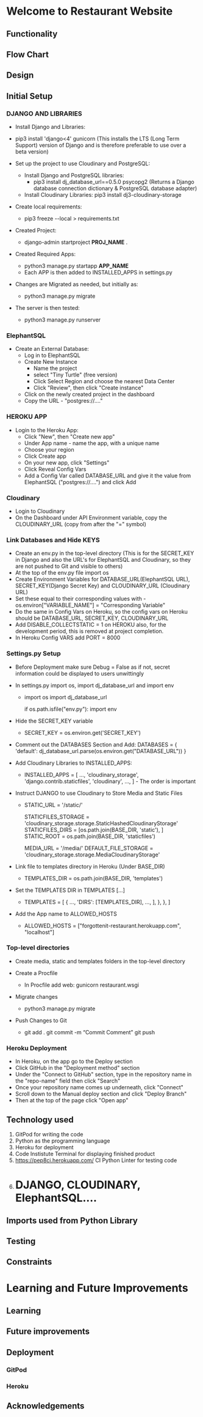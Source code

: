 
<h1>Welcome to Restaurant Website</h1>



## Functionality




## Flow Chart 



## Design

## Initial Setup
### DJANGO AND LIBRARIES
- Install Django and Libraries:
 - pip3 install 'django<4' gunicorn (This installs the LTS (Long Term Support) version of Django and is therefore preferable to use over a beta version)

- Set up the project to use Cloudinary and PostgreSQL:
    - Install Django and PostgreSQL libraries:
        - pip3 install dj_database_url==0.5.0 psycopg2 (Returns a Django database connection dictionary & 
          PostgreSQL database adapter)
    - Install Cloudinary Libraries:
        pip3 install dj3-cloudinary-storage

- Create local requirements:
    - pip3 freeze --local > requirements.txt

- Created Project:
    - django-admin startproject __PROJ_NAME__ . 

- Created Required Apps:
    - python3 manage.py startapp __APP_NAME__
    - Each APP is then added to INSTALLED_APPS in settings.py

- Changes are Migrated as needed, but initially as:
    - python3 manage.py migrate

- The server is then tested:
    - python3 manage.py runserver

### ElephantSQL
- Create an External Database:
    - Log in to ElephantSQL
    - Create New Instance
        - Name the project
        - select "Tiny Turtle" (free version)
        - Click Select Region and choose the nearest Data Center
        - Click "Review", then click "Create instance"
    - Click on the newly created project in the dashboard
    - Copy the URL - "postgres://...."

### HEROKU APP 
- Login to the Heroku App:
    - Click "New", then "Create new app"
    - Under App name - name the app, with a unique name
    - Choose your region
    - Click Create app
    - On your new app, click "Settings"
    - Click Reveal Config Vars
    - Add a Config Var called DATABASE_URL and give it the value from ElephantSQL ("postgres://....") and 
      click Add

### Cloudinary
- Login to Cloudinary
- On the Dashboard under API Environment variable, copy the CLOUDINARY_URL (copy from after the "=" symbol) 
### Link Databases and Hide KEYS
- Create an env.py in the top-level directory (This is for the SECRET_KEY in Django and also the URL's for ElephantSQL and Cloudinary, so they are not pushed to Git and visible to others)
- At the top of the env.py file import os
- Create Environment Variables for DATABASE_URL(ElephantSQL URL), SECRET_KEY(Django Secret Key) and CLOUDINARY_URL (Cloudinary URL)
- Set these equal to their corresponding values with - os.environ["VARIABLE_NAME"] = "Corresponding Variable"
- Do the same in Config Vars on Heroku, so the config vars on Heroku should be DATABASE_URL, SECRET_KEY, CLOUDINARY_URL
- Add DISABLE_COLLECTSTATIC = 1 on HEROKU also, for the development period, this is removed at project completion.
- In Heroku Config VARS add PORT = 8000

### Settings.py Setup
- Before Deployment make sure Debug = False as if not, secret information could be displayed to users 
  unwittingly
- In settings.py import os, import dj_database_url and import env
    - import os
      import dj_database_url

      if os.path.isfile("env.py"):
        import env

- Hide the SECRET_KEY variable
    - SECRET_KEY = os.environ.get('SECRET_KEY')

- Comment out the DATABASES Section and Add:
    DATABASES = {
   'default': dj_database_url.parse(os.environ.get("DATABASE_URL"))
}

- Add Cloudinary Libraries to INSTALLED_APPS:
    - INSTALLED_APPS = [
    …,
    'cloudinary_storage',
    'django.contrib.staticfiles',
    'cloudinary',
    …,
    ] - The order is important

- Instruct DJANGO to use Cloudinary to Store Media and Static Files
    - STATIC_URL = '/static/'

      STATICFILES_STORAGE = 'cloudinary_storage.storage.StaticHashedCloudinaryStorage'
      STATICFILES_DIRS = [os.path.join(BASE_DIR, 'static'), ]
      STATIC_ROOT = os.path.join(BASE_DIR, 'staticfiles')

      MEDIA_URL = '/media/'
      DEFAULT_FILE_STORAGE = 'cloudinary_storage.storage.MediaCloudinaryStorage'

- Link file to templates directory in Heroku (Under BASE_DIR)
    - TEMPLATES_DIR = os.path.join(BASE_DIR, 'templates')

- Set the TEMPLATES DIR in TEMPLATES [...]
    - TEMPLATES = [
            {
                …,
                'DIRS': [TEMPLATES_DIR],
            …,
                    ],
                },
            },
        ]

- Add the App name to ALLOWED_HOSTS
    - ALLOWED_HOSTS = ["forgottenit-restaurant.herokuapp.com", "localhost"]

### Top-level directories

- Create media, static and templates folders in the top-level directory

- Create a Procfile
    - In Procfile add web: gunicorn restaurant.wsgi

- Migrate changes
    - python3 manage.py migrate

- Push Changes to Git
    - git add .
      git commit -m “Commit Comment”
      git push

### Heroku Deployment
- In Heroku, on the app go to the Deploy section
- Click GitHub  in the "Deployment method" section
- Under the "Connect to GitHub" section, type in the repository name in the "repo-name" field then click 
  "Search"
- Once your repository name comes up underneath, click "Connect"
- Scroll down to the Manual deploy section and click "Deploy Branch"
- Then at the top of the page click "Open app"













## Technology used

1. GitPod for writing the code
2. Python as the programming language
3. Heroku for deployment
4. Code Instistute Terminal for displaying finished product
5. https://pep8ci.herokuapp.com/ CI Python Linter for testing code
6. # DJANGO, CLOUDINARY, ElephantSQL....

## Imports used from Python Library


## Testing


## Constraints



# Learning and Future Improvements

## Learning



## Future improvements  




## Deployment
<h3>GitPod<h3>


<h3>Heroku</h3>


## Acknowledgements 

